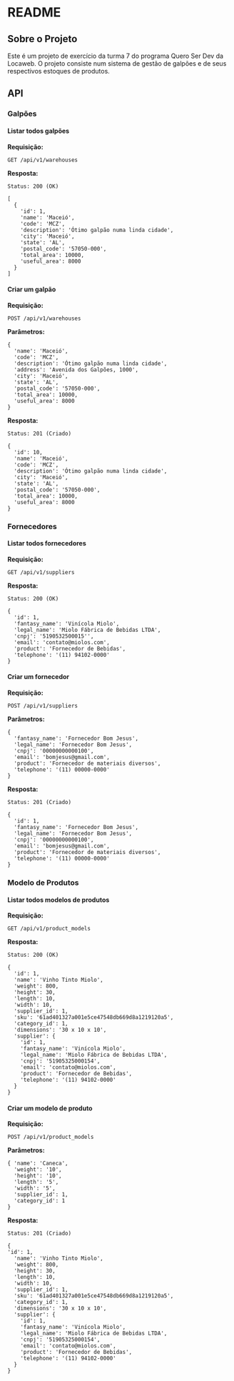 # README

## Sobre o Projeto

Este é um projeto de exercício da turma 7 do programa Quero Ser Dev da Locaweb. O projeto consiste num sistema de gestão de galpões e de seus respectivos estoques de produtos.



## API

### Galpões

#### Listar todos galpões

**Requisição:**

```
GET /api/v1/warehouses
```

**Resposta:**

```
Status: 200 (OK)

[
  {
    'id': 1,
    'name': 'Maceió',
    'code': 'MCZ',
    'description': 'Ótimo galpão numa linda cidade',
    'city': 'Maceió',
    'state': 'AL',
    'postal_code': '57050-000',
    'total_area': 10000,
    'useful_area': 8000
  }
]

```

#### Criar um galpão

**Requisição:**

```
POST /api/v1/warehouses
```

**Parâmetros:**

```
{
  'name': 'Maceió',
  'code': 'MCZ',
  'description': 'Ótimo galpão numa linda cidade',
  'address': 'Avenida dos Galpões, 1000',
  'city': 'Maceió',
  'state': 'AL',
  'postal_code': '57050-000',
  'total_area': 10000,
  'useful_area': 8000
}
```

**Resposta:**

```
Status: 201 (Criado)

{
  'id': 10,
  'name': 'Maceió',
  'code': 'MCZ',
  'description': 'Ótimo galpão numa linda cidade',
  'city': 'Maceió',
  'state': 'AL',
  'postal_code': '57050-000',
  'total_area': 10000,
  'useful_area': 8000
}
```

### Fornecedores

#### Listar todos fornecedores

**Requisição:**

```
GET /api/v1/suppliers
```

**Resposta:**

```
Status: 200 (OK)

{
  'id': 1,
  'fantasy_name': 'Vinícola Miolo',
  'legal_name': 'Miolo Fábrica de Bebidas LTDA',
  'cnpj': '5190532500015'',
  'email': 'contato@miolos.com',
  'product': 'Fornecedor de Bebidas',
  'telephone': '(11) 94102-0000'
}

```

#### Criar um fornecedor

**Requisição:**

```
POST /api/v1/suppliers
```

**Parâmetros:**

```
{
  'fantasy_name': 'Fornecedor Bom Jesus',
  'legal_name': 'Fornecedor Bom Jesus',
  'cnpj': '00000000000100',
  'email': 'bomjesus@gmail.com',
  'product': 'Fornecedor de materiais diversos',
  'telephone': '(11) 00000-0000'
}
```

**Resposta:**

```
Status: 201 (Criado)

{
  'id': 1,
  'fantasy_name': 'Fornecedor Bom Jesus',
  'legal_name': 'Fornecedor Bom Jesus',
  'cnpj': '00000000000100',
  'email': 'bomjesus@gmail.com',
  'product': 'Fornecedor de materiais diversos',
  'telephone': '(11) 00000-0000'
}
```

### Modelo de Produtos

#### Listar todos modelos de produtos

**Requisição:**

```
GET /api/v1/product_models
```

**Resposta:**

```
Status: 200 (OK)

{
  'id': 1,
  'name': 'Vinho Tinto Miolo',
  'weight': 800,
  'height': 30,
  'length': 10,
  'width': 10,
  'supplier_id': 1,
  'sku': '61ad401327a001e5ce47548db669d8a1219120a5',
  'category_id': 1,
  'dimensions': '30 x 10 x 10',
  'supplier': {
    'id': 1,
    'fantasy_name': 'Vinícola Miolo',
    'legal_name': 'Miolo Fábrica de Bebidas LTDA',
    'cnpj': '51905325000154',
    'email': 'contato@miolos.com',
    'product': 'Fornecedor de Bebidas',
    'telephone': '(11) 94102-0000'
  }
}

```

#### Criar um modelo de produto

**Requisição:**

```
POST /api/v1/product_models
```

**Parâmetros:**

```
{ 'name': 'Caneca',
  'weight': '10',
  'height': '10',
  'length': '5',
  'width': '5',
  'supplier_id': 1,
  'category_id': 1
}
```

**Resposta:**

```
Status: 201 (Criado)

{
'id': 1,
  'name': 'Vinho Tinto Miolo',
  'weight': 800,
  'height': 30,
  'length': 10,
  'width': 10,
  'supplier_id': 1,
  'sku': '61ad401327a001e5ce47548db669d8a1219120a5',
  'category_id': 1,
  'dimensions': '30 x 10 x 10',
  'supplier': {
    'id': 1,
    'fantasy_name': 'Vinícola Miolo',
    'legal_name': 'Miolo Fábrica de Bebidas LTDA',
    'cnpj': '51905325000154',
    'email': 'contato@miolos.com',
    'product': 'Fornecedor de Bebidas',
    'telephone': '(11) 94102-0000'
  }
}
```